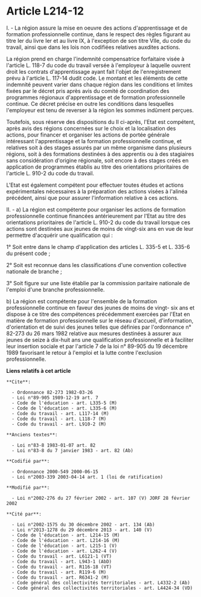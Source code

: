 # Article L214-12

I. - La région assure la mise en oeuvre des actions d'apprentissage et de formation professionnelle continue, dans le respect
des règles figurant au titre Ier du livre Ier et au livre IX, à l'exception de son titre VIIe, du code du travail, ainsi que
dans les lois non codifiées relatives auxdites actions.

La région prend en charge l'indemnité compensatrice forfaitaire visée à l'article L. 118-7 du code du travail versée à
l'employeur à laquelle ouvrent droit les contrats d'apprentissage ayant fait l'objet de l'enregistrement prévu à l'article L.
117-14 dudit code. Le montant et les éléments de cette indemnité peuvent varier dans chaque région dans les conditions et
limites fixées par le décret pris après avis du comité de coordination des programmes régionaux d'apprentissage et de
formation professionnelle continue. Ce décret précise en outre les conditions dans lesquelles l'employeur est tenu de
reverser à la région les sommes indûment perçues.

Toutefois, sous réserve des dispositions du II ci-après, l'Etat est compétent, après avis des régions concernées sur le choix
et la localisation des actions, pour financer et organiser les actions de portée générale intéressant l'apprentissage et la
formation professionnelle continue, et relatives soit à des stages assurés par un même organisme dans plusieurs régions, soit
à des formations destinées à des apprentis ou à des stagiaires sans considération d'origine régionale, soit encore à des
stages créés en application de programmes établis au titre des orientations prioritaires de l'article L. 910-2 du code du
travail.

L'Etat est également compétent pour effectuer toutes études et actions expérimentales nécessaires à la préparation des
actions visées à l'alinéa précédent, ainsi que pour assurer l'information relative à ces actions.

II. - a) La région est compétente pour organiser les actions de formation professionnelle continue financées antérieurement
par l'Etat au titre des orientations prioritaires de l'article L. 910-2 du code du travail lorsque ces actions sont destinées
aux jeunes de moins de vingt-six ans en vue de leur permettre d'acquérir une qualification qui :

1° Soit entre dans le champ d'application des articles L. 335-5 et L. 335-6 du présent code ;

2° Soit est reconnue dans les classifications d'une convention collective nationale de branche ;

3° Soit figure sur une liste établie par la commission paritaire nationale de l'emploi d'une branche professionnelle.

b) La région est compétente pour l'ensemble de la formation professionnelle continue en faveur des jeunes de moins de vingt-
six ans et dispose à ce titre des compétences précédemment exercées par l'Etat en matière de formation professionnelle sur le
réseau d'accueil, d'information, d'orientation et de suivi des jeunes telles que définies par l'ordonnance n° 82-273 du 26
mars 1982 relative aux mesures destinées à assurer aux jeunes de seize à dix-huit ans une qualification professionnelle et à
faciliter leur insertion sociale et par l'article 7 de la loi n° 89-905 du 19 décembre 1989 favorisant le retour à l'emploi
et la lutte contre l'exclusion professionnelle.

**Liens relatifs à cet article**

	**Cite**:

	  - Ordonnance 82-273 1982-03-26
	  - Loi n°89-905 1989-12-19 art. 7
	  - Code de l'éducation - art. L335-5 (M)
	  - Code de l'éducation - art. L335-6 (M)
	  - Code du travail - art. L117-14 (M)
	  - Code du travail - art. L118-7 (M)
	  - Code du travail - art. L910-2 (M)

	**Anciens textes**:

	  - Loi n°83-8 1983-01-07 art. 82
	  - Loi n°83-8 du 7 janvier 1983 - art. 82 (Ab)

	**Codifié par**:

	  - Ordonnance 2000-549 2000-06-15
	  - Loi n°2003-339 2003-04-14 art. 1 (loi de ratification)

	**Modifié par**:

	  - Loi n°2002-276 du 27 février 2002 - art. 107 (V) JORF 28 février 2002

	**Cité par**:

	  - Loi n°2002-1575 du 30 décembre 2002 - art. 134 (Ab)
	  - Loi n°2013-1278 du 29 décembre 2013 - art. 140 (V)
	  - Code de l'éducation - art. L214-15 (M)
	  - Code de l'éducation - art. L214-16 (M)
	  - Code de l'éducation - art. L215-1 (V)
	  - Code de l'éducation - art. L262-4 (V)
	  - Code du travail - art. L6121-1 (VT)
	  - Code du travail - art. L943-1 (AbD)
	  - Code du travail - art. R116-18 (VT)
	  - Code du travail - art. R119-6 (M)
	  - Code du travail - art. R6341-2 (M)
	  - Code général des collectivités territoriales - art. L4332-2 (Ab)
	  - Code général des collectivités territoriales - art. L4424-34 (VD)
